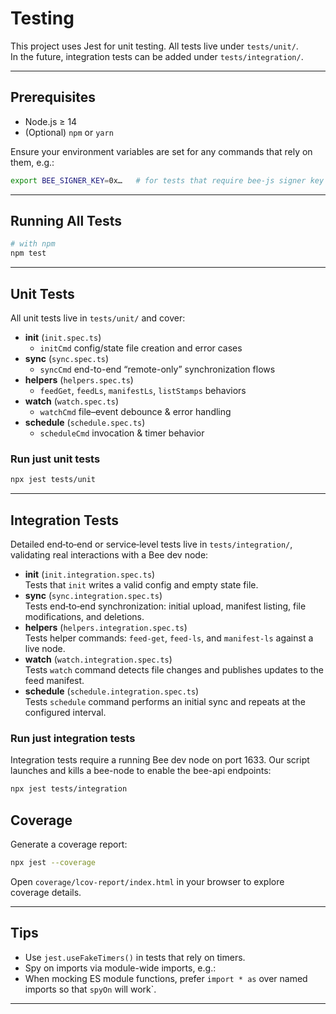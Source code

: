 # Testing

This project uses Jest for unit testing. All tests live under `tests/unit/`.  
In the future, integration tests can be added under `tests/integration/`.

---

## Prerequisites

- Node.js ≥ 14
- (Optional) `npm` or `yarn`

Ensure your environment variables are set for any commands that rely on them, e.g.:

```bash
export BEE_SIGNER_KEY=0x…   # for tests that require bee-js signer key
```

---

## Running All Tests

```bash
# with npm
npm test
```
---

## Unit Tests

All unit tests live in `tests/unit/` and cover:

- **init** (`init.spec.ts`)  
  - `initCmd` config/state file creation and error cases
- **sync** (`sync.spec.ts`)  
  - `syncCmd` end-to-end “remote-only” synchronization flows
- **helpers** (`helpers.spec.ts`)  
  - `feedGet`, `feedLs`, `manifestLs`, `listStamps` behaviors
- **watch** (`watch.spec.ts`)  
  - `watchCmd` file–event debounce & error handling
- **schedule** (`schedule.spec.ts`)  
  - `scheduleCmd` invocation & timer behavior

### Run just unit tests

```bash
npx jest tests/unit
```

---

## Integration Tests

Detailed end‑to‑end or service‑level tests live in `tests/integration/`, validating real interactions with a Bee dev node:

- **init** (`init.integration.spec.ts`)  
  Tests that `init` writes a valid config and empty state file.  
- **sync** (`sync.integration.spec.ts`)  
  Tests end‑to‑end synchronization: initial upload, manifest listing, file modifications, and deletions.  
- **helpers** (`helpers.integration.spec.ts`)  
  Tests helper commands: `feed-get`, `feed-ls`, and `manifest-ls` against a live node.  
- **watch** (`watch.integration.spec.ts`)  
  Tests `watch` command detects file changes and publishes updates to the feed manifest.  
- **schedule** (`schedule.integration.spec.ts`)  
  Tests `schedule` command performs an initial sync and repeats at the configured interval.  

### Run just integration tests

Integration tests require a running Bee dev node on port 1633. Our script launches and kills a bee-node to enable the bee-api endpoints:

```bash
npx jest tests/integration
```

## Coverage

Generate a coverage report:

```bash
npx jest --coverage
```

Open `coverage/lcov-report/index.html` in your browser to explore coverage details.

---

## Tips

- Use `jest.useFakeTimers()` in tests that rely on timers.
- Spy on imports via module-wide imports, e.g.:
- When mocking ES module functions, prefer `import * as` over named imports so that `spyOn` will work`.

---
